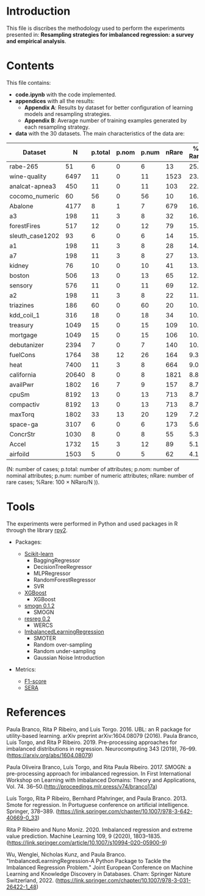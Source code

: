 # Introduction

This file is discribes the methodology used to perform the experiments presented in: **Resampling strategies for imbalanced regression: a survey and empirical analysis**.

# Contents
This file contains:
- **code.ipynb** with the code implemented.
- **appendices** with all the results:
  - **Appendix A**: Results by dataset for better configuration of learning models and resampling strategies.
  - **Appendix B**: Average number of training examples generated by each resampling strategy.
- **data** with the 30 datasets. The main characteristics of the data are:


| Dataset             | N     | p.total | p.nom | p.num | nRare | % Rare |
|---------------------|-------|---------|-------|-------|-------|--------|
| rabe-265            | 51    | 6       | 0     | 6     | 13    | 25.5   |
| wine-quality        | 6497  | 11      | 0     | 11    | 1523  | 23.4   |
| analcat-apnea3      | 450   | 11      | 0     | 11    | 103   | 22.9   |
| cocomo_numeric      | 60    | 56      | 0     | 56    | 10    | 16.7   |
| Abalone             | 4177  | 8       | 1     | 7     | 679   | 16.3   |
| a3                  | 198   | 11      | 3     | 8     | 32    | 16.2   |
| forestFires         | 517   | 12      | 0     | 12    | 79    | 15.3   |
| sleuth_case1202     | 93    | 6       | 0     | 6     | 14    | 15.1   |
| a1                  | 198   | 11      | 3     | 8     | 28    | 14.1   |
| a7                  | 198   | 11      | 3     | 8     | 27    | 13.6   |
| kidney              | 76    | 10      | 0     | 10    | 41    | 13.0   |
| boston              | 506   | 13      | 0     | 13    | 65    | 12.8   |
| sensory             | 576   | 11      | 0     | 11    | 69    | 12.0   |
| a2                  | 198   | 11      | 3     | 8     | 22    | 11.1   |
| triazines           | 186   | 60      | 0     | 60    | 20    | 10.8   |
| kdd_coil_1          | 316   | 18      | 0     | 18    | 34    | 10.8   |
| treasury            | 1049  | 15      | 0     | 15    | 109   | 10.1   |
| mortgage            | 1049  | 15      | 0     | 15    | 106   | 10.1   |
| debutanizer         | 2394  | 7       | 0     | 7     | 140   | 10.0   |
| fuelCons            | 1764  | 38      | 12    | 26    | 164   | 9.3    |
| heat                | 7400  | 11      | 3     | 8     | 664   | 9.0    |
| california          | 20640 | 8       | 0     | 8     | 1821  | 8.8    |
| availPwr            | 1802  | 16      | 7     | 9     | 157   | 8.7    |
| cpuSm               | 8192  | 13      | 0     | 13    | 713   | 8.7    |
| compactiv           | 8192  | 13      | 0     | 13    | 713   | 8.7    |
| maxTorq             | 1802  | 33      | 13    | 20    | 129   | 7.2    |
| space-ga            | 3107  | 6       | 0     | 6     | 173   | 5.6    |
| ConcrStr            | 1030  | 8       | 0     | 8     | 55    | 5.3    |
| Accel               | 1732  | 15      | 3     | 12    | 89    | 5.1    |
| airfoild            | 1503  | 5       | 0     | 5     | 62    | 4.1    |


(N: number of cases; p.total: number of attributes; p.nom: number of nominal attributes; p.num: number of numeric attributes; nRare: number of rare cases; %Rare: 100 × NRaro/N )).


# Tools

The experiments were performed in Python and used packages in R through the library [rpy2](https://rpy2.github.io/).

- Packages:

  - [Scikit-learn](https://scikit-learn.org/stable/)
    - BaggingRegressor
    - DecisionTreeRegressor
    - MLPRegressor
    - RandomForestRegressor
    - SVR
  - [XGBoost](https://xgboost.readthedocs.io/)
    - XGBoost
  - [smogn 0.1.2](https://pypi.org/project/smogn/)
    - SMOGN
  - [resreg 0.2](https://pypi.org/project/resreg/)
    - WERCS
  - [ImbalancedLearningRegression]([https://github.com/paobranco/UBL](https://pypi.org/project/ImbalancedLearningRegression/))
    - SMOTER
    - Random over-sampling 
    - Random under-sampling
    - Gaussian Noise Introduction


- Metrics:
  - [F1-score](https://github.com/rpribeiro/uba)
  - [SERA](https://github.com/nunompmoniz/IRon)

# References

Paula Branco, Rita P Ribeiro, and Luis Torgo. 2016. UBL: an R package for utility-based learning. arXiv preprint arXiv:1604.08079 (2016).
Paula Branco, Luis Torgo, and Rita P Ribeiro. 2019. Pre-processing approaches for imbalanced distributions in regression. Neurocomputing 343
(2019), 76–99. (https://arxiv.org/abs/1604.08079) 

Paula Oliveira Branco, Luís Torgo, and Rita Paula Ribeiro. 2017. SMOGN: a pre-processing approach for imbalanced regression. In First International
Workshop on Learning with Imbalanced Domains: Theory and Applications, Vol. 74. 36–50.(http://proceedings.mlr.press/v74/branco17a)

Luís Torgo, Rita P Ribeiro, Bernhard Pfahringer, and Paula Branco. 2013. Smote for regression. In Portuguese conference on artificial intelligence.
Springer, 378–389. (https://link.springer.com/chapter/10.1007/978-3-642-40669-0_33)

Rita P Ribeiro and Nuno Moniz. 2020. Imbalanced regression and extreme value prediction. Machine Learning 109, 9 (2020), 1803–1835. (https://link.springer.com/article/10.1007/s10994-020-05900-9)

Wu, Wenglei, Nicholas Kunz, and Paula Branco. "ImbalancedLearningRegression-A Python Package to Tackle the Imbalanced Regression Problem." Joint European Conference on Machine Learning and Knowledge Discovery in Databases. Cham: Springer Nature Switzerland, 2022. (https://link.springer.com/chapter/10.1007/978-3-031-26422-1_48)
